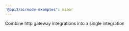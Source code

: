 ```yaml
---
'@api3/airnode-examples': minor
---
```


Combine http gateway integrations into a single integration
